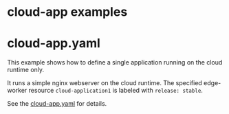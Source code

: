 # cloud-app examples

# cloud-app.yaml

This example shows how to define a single application running on the cloud runtime only.

It runs a simple nginx webserver on the cloud runtime.
The specified edge-worker resource `cloud-application1` is labeled with `release: stable`.

See the [cloud-app.yaml](cloud-app.yaml) for details.